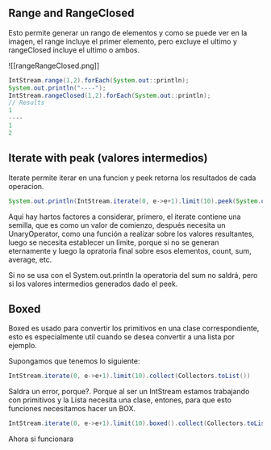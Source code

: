 ## Range and RangeClosed

Esto permite generar un rango de elementos y como se puede ver en la imagen, el range incluye el primer elemento, pero excluye el ultimo y rangeClosed incluye el ultimo o ambos.

![[rangeRangeClosed.png]]

```java
IntStream.range(1,2).forEach(System.out::println);
System.out.println("----");
IntStream.rangeClosed(1,2).forEach(System.out::println);
// Results
1
----
1
2
```

## Iterate with peak (valores intermedios)

Iterate permite iterar en una funcion y peek retorna los resultados de cada operacion.

```java
System.out.println(IntStream.iterate(0, e->e+1).limit(10).peek(System.out::println).sum());
```

Aqui hay hartos factores a considerar, primero, el iterate contiene una semilla, que es como un valor de comienzo, después necesita un UnaryOperator, como una función a realizar sobre los valores resultantes, luego se necesita establecer un limite, porque si no se generan eternamente y luego la opratoria final sobre esos elementos, count, sum, average, etc. 

Si no se usa con el System.out.println la operatoria del sum no saldrá, pero si los valores intermedios generados dado el peek.

## Boxed

Boxed es usado para convertir los primitivos en una clase correspondiente, esto es especialmente util cuando se desea convertir a una lista por ejemplo.

Supongamos que tenemos lo siguiente:

```java
IntStream.iterate(0, e->e+1).limit(10).collect(Collectors.toList())
```

Saldra un error, porque?. Porque al ser un IntStream estamos trabajando con primitivos y la Lista necesita una clase, entones, para que esto funciones necesitamos hacer un BOX.

```java
IntStream.iterate(0, e->e+1).limit(10).boxed().collect(Collectors.toList())
```

Ahora si funcionara
